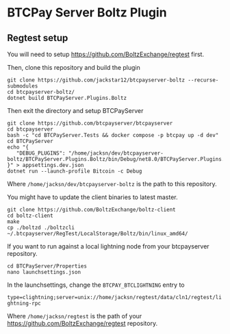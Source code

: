 # BTCPay Server Boltz Plugin

## Regtest setup

You will need to setup https://github.com/BoltzExchange/regtest first.

Then, clone this repository and build the plugin

```
git clone https://github.com/jackstar12/btcpayserver-boltz --recurse-submodules
cd btcpayserver-boltz/
dotnet build BTCPayServer.Plugins.Boltz
```

Then exit the directory and setup BTCPayServer

```
git clone https://github.com/btcpayserver/btcpayserver
cd btcpayserver
bash -c "cd BTCPayServer.Tests && docker compose -p btcpay up -d dev"
cd BTCPayServer
echo "{
   "DEBUG_PLUGINS": "/home/jacksn/dev/btcpayserver-boltz/BTCPayServer.Plugins.Boltz/bin/Debug/net8.0/BTCPayServer.Plugins.Boltz.dll"
}" > appsettings.dev.json
dotnet run --launch-profile Bitcoin -c Debug
```

Where `/home/jacksn/dev/btcpayserver-boltz` is the path to this repository.

You might have to update the client binaries to latest master.

```
git clone https://github.com/BoltzExchange/boltz-client
cd boltz-client
make
cp ./boltzd ./boltzcli ~/.btcpayserver/RegTest/LocalStorage/Boltz/bin/linux_amd64/
```

If you want to run against a local lightning node from your btcpayserver repository.

```
cd BTCPayServer/Properties
nano launchsettings.json
```

In the launchsettings, change the `BTCPAY_BTCLIGHTNING` entry to

`type=clightning;server=unix://home/jacksn/regtest/data/cln1/regtest/lightning-rpc`

Where `/home/jacksn/regtest` is the path of your https://github.com/BoltzExchange/regtest repository.
